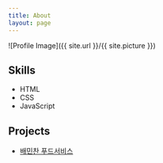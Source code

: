 ```yaml
---
title: About
layout: page
---
```

![Profile Image]({{ site.url }}/{{ site.picture }})

<p></p>
<h2>Skills</h2>

<ul class="skill-list">
	<li>HTML</li>
	<li>CSS</li>
	<li>JavaScript</li>
</ul>

<h2>Projects</h2>

<ul>
	<li><a href="https://github.com/Imdonguk/javascript-food">배민찬 푸드서비스</a></li>
</ul>

